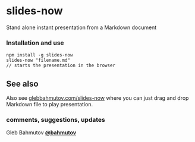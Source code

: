 # slides-now

Stand alone instant presentation from a Markdown document

### Installation and use

	npm install -g slides-now
	slides-now "filename.md"
	// starts the presentation in the browser

## See also

Also see [glebbahmutov.com/slides-now](http://glebbahmutov.com/slides-now/) 
where you can just drag and drop Markdown file to play presentation.

### comments, suggestions, updates

Gleb Bahmutov **[@bahmutov](https://twitter.com/bahmutov)**
